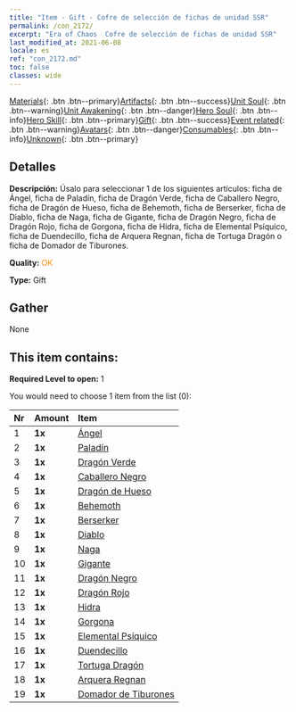 ```yaml
---
title: "Item - Gift - Cofre de selección de fichas de unidad SSR"
permalink: /con_2172/
excerpt: "Era of Chaos  Cofre de selección de fichas de unidad SSR"
last_modified_at: 2021-06-08
locale: es
ref: "con_2172.md"
toc: false
classes: wide
---
```

 [Materials](/ItemsES/){: .btn .btn--primary}[Artifacts](/ItemsES/Artifacts/){: .btn .btn--success}[Unit Soul](/ItemsES/UnitSoul/){: .btn .btn--warning}[Unit Awakening](/ItemsES/UnitAwakening/){: .btn .btn--danger}[Hero Soul](/ItemsES/HeroSoul/){: .btn .btn--info}[Hero Skill](/ItemsES/HeroSkill/){: .btn .btn--primary}[Gift](/ItemsES/Gift/){: .btn .btn--success}[Event related](/ItemsES/Events/){: .btn .btn--warning}[Avatars](/ItemsES/Avatars/){: .btn .btn--danger}[Consumables](/ItemsES/Consumables/){: .btn .btn--info}[Unknown](/ItemsES/Unknown/){: .btn .btn--primary}

## Detalles
 **Descripción:** Úsalo para seleccionar 1 de los siguientes artículos: ficha de Ángel, ficha de Paladín, ficha de Dragón Verde, ficha de Caballero Negro, ficha de Dragón de Hueso, ficha de Behemoth, ficha de Berserker, ficha de Diablo, ficha de Naga, ficha de Gigante, ficha de Dragón Negro, ficha de Dragón Rojo, ficha de Gorgona, ficha de Hidra, ficha de Elemental Psíquico, ficha de Duendecillo, ficha de Arquera Regnan, ficha de Tortuga Dragón o ficha de Domador de Tiburones.

 **Quality:** <span style="color: #FF8C00">OK</span>

 **Type:** Gift

## Gather

  None

## This item contains:

 **Required Level to open:** 1

 You would need to choose 1 item from the list (0):

  | Nr | Amount |     Item    |
  |:---|:-------|:------------|
  | 1 |  **1x** | [Ángel](/ItemsES/unt_196/) |  | 
  | 2 |  **1x** | [Paladín](/ItemsES/unt_197/) |  | 
  | 3 |  **1x** | [Dragón Verde](/ItemsES/unt_205/) |  | 
  | 4 |  **1x** | [Caballero Negro](/ItemsES/unt_213/) |  | 
  | 5 |  **1x** | [Dragón de Hueso](/ItemsES/unt_214/) |  | 
  | 6 |  **1x** | [Behemoth](/ItemsES/unt_223/) |  | 
  | 7 |  **1x** | [Berserker](/ItemsES/unt_224/) |  | 
  | 8 |  **1x** | [Diablo](/ItemsES/unt_232/) |  | 
  | 9 |  **1x** | [Naga](/ItemsES/unt_240/) |  | 
  | 10 |  **1x** | [Gigante](/ItemsES/unt_241/) |  | 
  | 11 |  **1x** | [Dragón Negro](/ItemsES/unt_250/) |  | 
  | 12 |  **1x** | [Dragón Rojo](/ItemsES/unt_251/) |  | 
  | 13 |  **1x** | [Hidra](/ItemsES/unt_259/) |  | 
  | 14 |  **1x** | [Gorgona](/ItemsES/unt_257/) |  | 
  | 15 |  **1x** | [Elemental Psíquico](/ItemsES/unt_267/) |  | 
  | 16 |  **1x** | [Duendecillo](/ItemsES/unt_270/) |  | 
  | 17 |  **1x** | [Tortuga Dragón](/ItemsES/unt_278/) |  | 
  | 18 |  **1x** | [Arquera Regnan](/ItemsES/unt_274/) |  | 
  | 19 |  **1x** | [Domador de Tiburones](/ItemsES/unt_281/) |  | 
